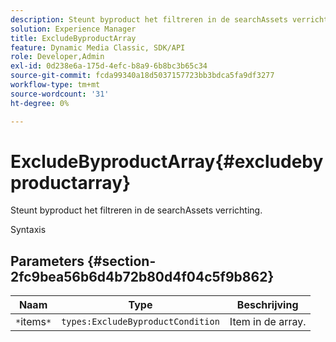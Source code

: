 ```yaml
---
description: Steunt byproduct het filtreren in de searchAssets verrichting.
solution: Experience Manager
title: ExcludeByproductArray
feature: Dynamic Media Classic, SDK/API
role: Developer,Admin
exl-id: 0d238e6a-175d-4efc-b8a9-6b8bc3b65c34
source-git-commit: fcda99340a18d5037157723bb3bdca5fa9df3277
workflow-type: tm+mt
source-wordcount: '31'
ht-degree: 0%

---
```


# ExcludeByproductArray{#excludebyproductarray}

Steunt byproduct het filtreren in de searchAssets verrichting.

Syntaxis

## Parameters {#section-2fc9bea56b6d4b72b80d4f04c5f9b862}

| Naam | Type | Beschrijving |
|---|---|---|
| `*`items`*` | `types:ExcludeByproductCondition` | Item in de array. |
